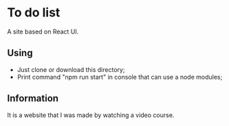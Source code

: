 # To do list 

A site based on React UI.

## Using

- Just clone or download this directory;
- Print command "npm run start" in console that can use a node modules;

## Information

It is a website that I was made by watching a video course. 
